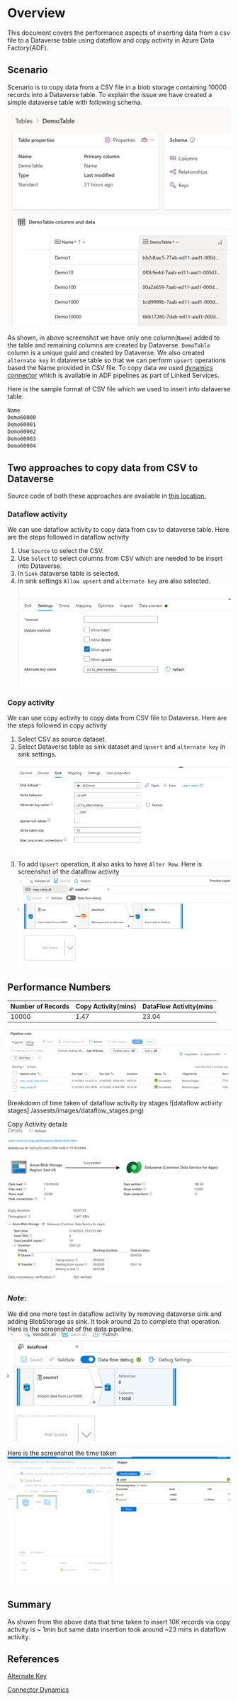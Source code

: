 # Overview

This document covers the performance aspects of inserting data from a csv file to a Dataverse table using dataflow and copy activity in Azure Data Factory(ADF).

## Scenario

Scenario is to copy data from a CSV file in a blob storage containing 10000 records into a Dataverse table. To explain the issue we have created a simple dataverse table with following schema.
![dataverse table](./assests/images/demotable.png)

As shown, in above screenshot we have only one column(`Name`) added to the table and remaining columns are created by Dataverse. `DemoTable` column is a unique guid and created by Dataverse. We also created `alternate key` in dataverse table so that we can perform `upsert` operations based the Name provided in CSV file. To copy data we used [dynamics connector](https://learn.microsoft.com/en-us/azure/data-factory/connector-dynamics-crm-office-365?tabs=data-factory) which is available in ADF pipelines as part of Linked Services.

Here is the sample format of CSV file which we used to insert into dataverse table.

```csv
Name
Demo60000
Demo60001
Demo60002
Demo60003
Demo60004
```

## Two approaches to copy data from CSV to Dataverse

Source code of both these approaches are available in [this location.](./code-samples/performance_sample/adf_code/)

### Dataflow activity

We can use dataflow activity to copy data from csv to dataverse table. Here are the steps followed in dataflow activity

1. Use `Source` to select the CSV.
1. Use `Select` to select columns from CSV which are needed to be insert into Dataverse.
1. In `Sink` dataverse table is selected.
1. In sink settings `Allow upsert` and `alternate key` are also selected.
![Dataflow sink settings](./assests/images/df_sink_settings.png)

### Copy activity

We can use copy activity to copy data from CSV file to Dataverse. Here are the steps followed in copy activity

1. Select CSV as source dataset.
1. Select Dataverse table as sink dataset and `Upsert` and `alternate key` in sink settings.
![Sink Settings](./assests/images/sink_settings_copy_activity.png)
1. To add `Upsert` operation, it also asks to have `Alter Row`.
Here is screenshot of the dataflow activity
![dataflow activity](./assests/images/dataflow_activity.png)

## Performance Numbers

| Number of Records | Copy Activity(mins) | DataFlow Activity(mins|
|-------------------|---------------|------------------|
| 10000| 1.47 | 23.04 |

![Performance numbers](./assests/images/time_taken.png)

Breakdown of time taken of dataflow activity by stages
![dataflow activity stages]./assests/images/dataflow_stages.png)

Copy Activity details
![Copy activity details](./assests/images/copy_activity_details.png)

### *Note:*

We did one more test in dataflow activity by removing dataverse sink and adding BlobStorage as sink. It took around 2s to complete that operation.
Here is the screenshot of the data pipeline.
![dataflow pipeline with blob storage as sink](./assests/images/df_blobstorage_as_sink_pipeline.png)

Here is the screenshot the time taken
![dataflow activity with blob storage as sink](./assests/images/df_blob_storage_as_sink.png)

## Summary

As shown from the above data that time taken to insert 10K records via copy activity is ~ 1min but same data insertion took around ~23 mins in dataflow activity.

## References

[Alternate Key](https://learn.microsoft.com/en-us/power-apps/maker/data-platform/define-alternate-keys-portal)

[Connector Dynamics](https://learn.microsoft.com/en-us/azure/data-factory/connector-dynamics-crm-office-365?tabs=data-factory)
